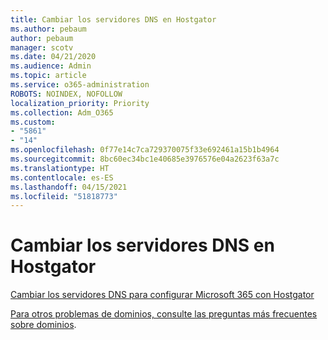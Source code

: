 ```yaml
---
title: Cambiar los servidores DNS en Hostgator
ms.author: pebaum
author: pebaum
manager: scotv
ms.date: 04/21/2020
ms.audience: Admin
ms.topic: article
ms.service: o365-administration
ROBOTS: NOINDEX, NOFOLLOW
localization_priority: Priority
ms.collection: Adm_O365
ms.custom:
- "5861"
- "14"
ms.openlocfilehash: 0f77e14c7ca729370075f33e692461a15b1b4964
ms.sourcegitcommit: 8bc60ec34bc1e40685e3976576e04a2623f63a7c
ms.translationtype: HT
ms.contentlocale: es-ES
ms.lasthandoff: 04/15/2021
ms.locfileid: "51818773"
---
```

# <a name="change-nameservers-at-hostgator"></a>Cambiar los servidores DNS en Hostgator

[Cambiar los servidores DNS para configurar Microsoft 365 con Hostgator](https://docs.microsoft.com/microsoft-365/admin/dns/change-nameservers-at-hostgator?view=o365-worldwide)

[Para otros problemas de dominios, consulte las preguntas más frecuentes sobre dominios](https://docs.microsoft.com/microsoft-365/admin/setup/domains-faq?view=o365-worldwide).